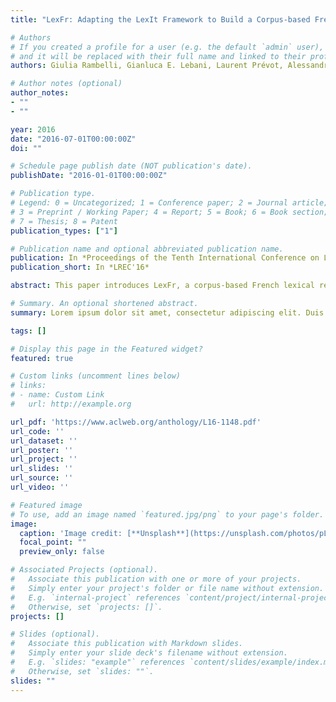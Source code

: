 ```yaml
---
title: "LexFr: Adapting the LexIt Framework to Build a Corpus-based French Subcategorization Lexicon"

# Authors
# If you created a profile for a user (e.g. the default `admin` user), write the username (folder name) here 
# and it will be replaced with their full name and linked to their profile.
authors: Giulia Rambelli, Gianluca E. Lebani, Laurent Prévot, Alessandro Lenci

# Author notes (optional)
author_notes:
- ""
- ""

year: 2016
date: "2016-07-01T00:00:00Z"
doi: ""

# Schedule page publish date (NOT publication's date).
publishDate: "2016-01-01T00:00:00Z"

# Publication type.
# Legend: 0 = Uncategorized; 1 = Conference paper; 2 = Journal article;
# 3 = Preprint / Working Paper; 4 = Report; 5 = Book; 6 = Book section;
# 7 = Thesis; 8 = Patent
publication_types: ["1"]

# Publication name and optional abbreviated publication name.
publication: In *Proceedings of the Tenth International Conference on Language Resources and Evaluation *
publication_short: In *LREC'16*

abstract: This paper introduces LexFr, a corpus-based French lexical resource built by adapting the framework LexIt, originally developed to describe the combinatorial potential of Italian predicates. As in the original framework, the behavior of a group of target predicates is characterized by a series of syntactic (i.e., subcategorization frames) and semantic (i.e., selectional preferences) statistical information (a.k.a. distributional profiles) whose extraction process is mostly unsupervised. The first release of LexFr includes information for 2,493 verbs, 7,939 nouns and 2,628 adjectives. In these pages we describe the adaptation process and evaluated the final resource by comparing the information collected for 20 test verbs against the information available in a gold standard dictionary. In the best performing setting, we obtained 0.74 precision, 0.66 recall and 0.70 F-measure.

# Summary. An optional shortened abstract.
summary: Lorem ipsum dolor sit amet, consectetur adipiscing elit. Duis posuere tellus ac convallis placerat. Proin tincidunt magna sed ex sollicitudin condimentum.

tags: []

# Display this page in the Featured widget?
featured: true

# Custom links (uncomment lines below)
# links:
# - name: Custom Link
#   url: http://example.org

url_pdf: 'https://www.aclweb.org/anthology/L16-1148.pdf'
url_code: ''
url_dataset: ''
url_poster: ''
url_project: ''
url_slides: ''
url_source: ''
url_video: ''

# Featured image
# To use, add an image named `featured.jpg/png` to your page's folder. 
image:
  caption: 'Image credit: [**Unsplash**](https://unsplash.com/photos/pLCdAaMFLTE)'
  focal_point: ""
  preview_only: false

# Associated Projects (optional).
#   Associate this publication with one or more of your projects.
#   Simply enter your project's folder or file name without extension.
#   E.g. `internal-project` references `content/project/internal-project/index.md`.
#   Otherwise, set `projects: []`.
projects: []

# Slides (optional).
#   Associate this publication with Markdown slides.
#   Simply enter your slide deck's filename without extension.
#   E.g. `slides: "example"` references `content/slides/example/index.md`.
#   Otherwise, set `slides: ""`.
slides: ""
---
```

